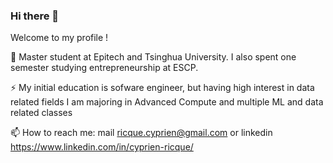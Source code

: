 ### Hi there 👋

Welcome to my profile !

🌱 Master student at Epitech and Tsinghua University. I also spent one semester studying entrepreneurship at ESCP.

⚡ My initial education is sofware engineer, but having high interest in data related fields I am majoring in Advanced Compute and multiple ML and data related classes

📫 How to reach me: mail ricque.cyprien@gmail.com or linkedin https://www.linkedin.com/in/cyprien-ricque/

<!--
**Cyprien-Ricque/Cyprien-Ricque** is a ✨ _special_ ✨ repository because its `README.md` (this file) appears on your GitHub profile.

Here are some ideas to get you started:

- 🔭 I’m currently working on ...
- 🌱 I’m currently learning ...
- 👯 I’m looking to collaborate on ...
- 🤔 I’m looking for help with ...
- 💬 Ask me about ...
- 📫 How to reach me: ...
- 😄 Pronouns: ...
- ⚡ Fun fact: ...
-->
